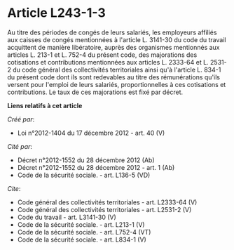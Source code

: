 # Article L243-1-3

Au titre des périodes de congés de leurs salariés, les employeurs affiliés aux caisses de congés mentionnées à l'article L.
3141-30 du code du travail acquittent de manière libératoire, auprès des organismes mentionnés aux articles L. 213-1 et L.
752-4 du présent code, des majorations des cotisations et contributions mentionnées aux articles L. 2333-64 et L. 2531-2 du
code général des collectivités territoriales ainsi qu'à l'article L. 834-1 du présent code dont ils sont redevables au titre
des rémunérations qu'ils versent pour l'emploi de leurs salariés, proportionnelles à ces cotisations et contributions. Le
taux de ces majorations est fixé par décret.

**Liens relatifs à cet article**

_Créé par_:

  - Loi n°2012-1404 du 17 décembre 2012 - art. 40 (V)

_Cité par_:

  - Décret n°2012-1552 du 28 décembre 2012 (Ab)
  - Décret n°2012-1552 du 28 décembre 2012 - art. 1 (Ab)
  - Code de la sécurité sociale. - art. L136-5 (VD)

_Cite_:

  - Code général des collectivités territoriales - art. L2333-64 (V)
  - Code général des collectivités territoriales - art. L2531-2 (V)
  - Code du travail - art. L3141-30 (V)
  - Code de la sécurité sociale. - art. L213-1 (V)
  - Code de la sécurité sociale. - art. L752-4 (VT)
  - Code de la sécurité sociale. - art. L834-1 (V)
